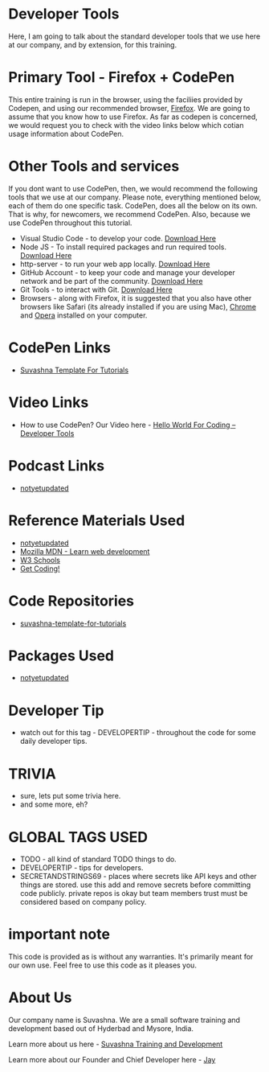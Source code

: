 # Developer Tools

Here, I am going to talk about the standard developer tools that we use here at our company, and by extension, for this training. 

# Primary Tool - Firefox + CodePen

This entire training is run in the browser, using the faciliies provided by Codepen, and using our recommended browser, [Firefox](https://www.mozilla.org/en-US/firefox/new/). We are going to assume that you know how to use Firefox. As far as codepen is concerned, we would request you to check with the video links below which cotian usage information about CodePen.

# Other Tools and services

If you dont want to use CodePen, then, we would recommend the following tools that we use at our company. Please note, everything mentioned below, each of them do one specific task. CodePen, does all the below on its own. That is why, for newcomers, we recommend CodePen. Also, because we use CodePen throughout this tutorial.

* Visual Studio Code - to develop your code. [Download Here](https://code.visualstudio.com)
* Node JS - To install required packages and run required tools. [Download Here](https://nodejs.org/en/)
* http-server - to run your web app locally. [Download Here](https://www.npmjs.com/package/http-server)
* GitHub Account - to keep your code and manage your developer network and be part of the community. [Download Here](https://github.com)
* Git Tools - to interact with Git. [Download Here](https://git-scm.com/downloads)
* Browsers - along with Firefox, it is suggested that you also have other browsers like Safari (its already installed if you are using Mac), [Chrome](https://www.google.com/chrome/index.html) and [Opera](https://www.opera.com) installed on your computer.

# CodePen Links

* [Suvashna Template For Tutorials](https://codepen.io/jay-pancodu/pen/0b48cdb3344a9ff399969589eef2c86d)

# Video Links

* How to use CodePen? Our Video here - [Hello World For Coding – Developer Tools](https://youtu.be/icW_Qv0xyTc)

# Podcast Links

* [notyetupdated](Link)

# Reference Materials Used 

* [notyetupdated](Link)
* [Mozilla MDN - Learn web development](https://developer.mozilla.org/en-US/docs/Learn)
* [W3 Schools](https://www.w3schools.com)
* [Get Coding!](https://getcodingkids.com/missions/)

# Code Repositories

* [suvashna-template-for-tutorials](../WebCode/suvashna-template-for-tutorials)

# Packages Used 

* [notyetupdated](Link)

# Developer Tip 

* watch out for this tag - DEVELOPERTIP - throughout the code for some daily developer tips.

# TRIVIA 

* sure, lets put some trivia here.
* and some more, eh?

# GLOBAL TAGS USED

* TODO - all kind of standard TODO things to do. 
* DEVELOPERTIP - tips for developers.
* SECRETANDSTRINGS69 - places where secrets like API keys and other things are stored. use this add and remove secrets before committing code publicly. private repos is okay but team members trust must be considered based on company policy. 

# important note 

This code is provided as is without any warranties. It's primarily meant for our own use. Feel free to use this code as it pleases you.

# About Us

Our company name is Suvashna. We are a small software training and development based out of Hyderbad and Mysore, India. 

Learn more about us here - [Suvashna Training and Development](https://suvashna.com)

Learn more about our Founder and Chief Developer here - [Jay](http://thechalakas.com)